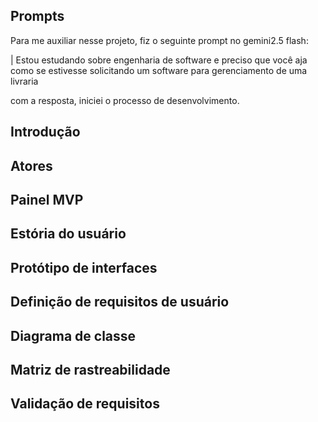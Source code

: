 ## Prompts  

Para me auxiliar nesse projeto, fiz o seguinte prompt no gemini2.5 flash:

| Estou estudando sobre engenharia de software e preciso que você aja como se estivesse solicitando um software para gerenciamento de uma livraria

com a resposta, iniciei o processo de desenvolvimento. 


## Introdução 

## Atores 

## Painel MVP

## Estória do usuário 

## Protótipo de interfaces 

## Definição de requisitos de usuário 

## Diagrama de classe

## Matriz de rastreabilidade 

## Validação de requisitos 
